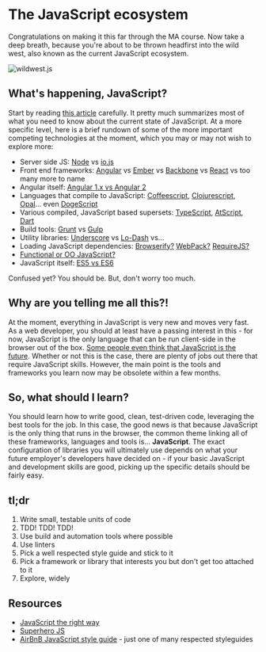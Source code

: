 # The JavaScript ecosystem

Congratulations on making it this far through the MA course. Now take a deep breath, because you're about to be thrown headfirst into the wild west, also known as the current JavaScript ecosystem.

![wildwest.js](/images/wildwest.png)

## What's happening, JavaScript?

Start by reading [this article](http://manuel.bernhardt.io/2014/12/30/generation-javascript/) carefully. It pretty much summarizes most of what you need to know about the current state of JavaScript. At a more specific level, here is a brief rundown of some of the more important competing technologies at the moment, which you may or may not wish to explore more:

- Server side JS: [Node](https://nodejs.org/) vs [io.js](https://iojs.org/en/index.html)  
- Front end frameworks: [Angular](https://angularjs.org/) vs [Ember](http://emberjs.com) vs [Backbone](http://backbonejs.org) vs [React](http://facebook.github.io/react/) vs too many more to name  
- Angular itself: [Angular 1.x vs Angular 2](http://blog.zenika.com/index.php?post/2014/12/05/Why-Angular-has-to-break-everything-in-the-2.0)  
- Languages that compile to JavaScript: [Coffeescript](http://coffeescript.org/), [Clojurescript](https://github.com/clojure/clojurescript), [Opal](http://opalrb.org/)... even [DogeScript](https://dogescript.com/)  
- Various compiled, JavaScript based supersets: [TypeScript](http://www.typescriptlang.org/), [AtScript](http://en.wikipedia.org/wiki/AtScript), [Dart](https://www.dartlang.org/)
- Build tools: [Grunt](http://gruntjs.com/) vs [Gulp](http://gulpjs.com/)  
- Utility libraries: [Underscore](http://underscorejs.org/) vs [Lo-Dash](https://lodash.com/) vs...  
- Loading JavaScript dependencies: [Browserify?](http://browserify.org/) [WebPack?](http://webpack.github.io/) [RequireJS?](http://requirejs.org/)
- [Functional or OO JavaScript?](http://thoughtsonscripts.blogspot.co.uk/2011/11/javascript-functional-or-object.html)  
- JavaScript itself: [ES5 vs ES6](http://www.topicmatch.net/?p=28)  

Confused yet? You should be. But, don't worry too much.

## Why are you telling me all this?!

At the moment, everything in JavaScript is very new and moves very fast. As a web developer, you should at least have a passing interest in this - for now, JavaScript is the only language that can be run client-side in the browser out of the box. [Some people even think that JavaScript is the future](http://www.forbes.com/sites/quora/2014/07/14/what-is-the-most-valuable-programming-language-to-know-for-the-future-and-why/). Whether or not this is the case, there are plenty of jobs out there that require JavaScript skills. However, the main point is the tools and frameworks you learn now may be obsolete within a few months.  

## So, what should I learn?

You should learn how to write good, clean, test-driven code, leveraging the best tools for the job. In this case, the good news is that because JavaScript is the only thing that runs in the browser, the common theme linking all of these frameworks, languages and tools is... **JavaScript**. The exact configuration of libraries you will ultimately use depends on what your future employer's developers have decided on - if your basic JavaScript and development skills are good, picking up the specific details should be fairly easy.

## tl;dr

1. Write small, testable units of code  
2. TDD! TDD! TDD!  
3. Use build and automation tools where possible  
4. Use linters  
5. Pick a well respected style guide and stick to it  
6. Pick a framework or library that interests you but don't get too attached to it  
7. Explore, widely

## Resources

- [JavaScript the right way](http://jstherightway.org/)  
- [Superhero JS](http://superherojs.com/)  
- [AirBnB JavaScript style guide](https://github.com/airbnb/javascript) - just one of many respected styleguides



